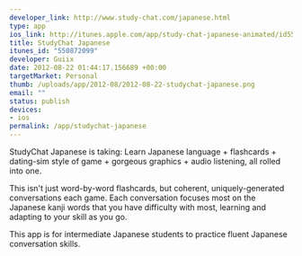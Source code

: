 ```yaml
--- 
developer_link: http://www.study-chat.com/japanese.html
type: app
ios_link: http://itunes.apple.com/app/study-chat-japanese-animated/id550872099?ls=1%26mt=8#
title: StudyChat Japanese
itunes_id: "550872099"
developer: Guiix
date: 2012-08-22 01:44:17.156689 +00:00
targetMarket: Personal
thumb: /uploads/app/2012-08/2012-08-22-studychat-japanese.png
email: ""
status: publish
devices: 
- ios
permalink: /app/studychat-japanese
---
```


StudyChat Japanese is taking:
Learn Japanese language + flashcards + dating-sim style of game + gorgeous graphics + audio listening, all rolled into one.

This isn't just word-by-word flashcards, but coherent, uniquely-generated conversations each game. Each conversation focuses most on the Japanese kanji words that you have difficulty with most, learning and adapting to your skill as you go.

This app is for intermediate Japanese students to practice fluent Japanese conversation skills.
